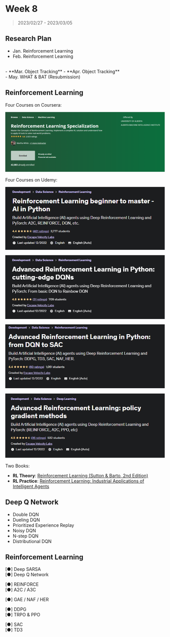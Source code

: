 # Week 8

> 2023/02/27 - 2023/03/05

## Research Plan

- Jan. Reinforcement Learning  
- Feb. Reinforcement Learning  
<br/>
- **Mar. Object Tracking**  
- **Apr. Object Tracking**  
<br/>
- May. WHAT & BAT (Resubmission)

## Reinforcement Learning

Four Courses on Coursera:

[![](imgs/coursera_rl.png)](https://www.coursera.org/specializations/reinforcement-learning?)

Four Courses on Udemy:

[![](imgs/RL.png)](https://www.udemy.com/course/beginner-master-rl-1/)

[![](imgs/Deep_Q.png)](https://www.udemy.com/course/advanced-deep-qnetworks/)

[![](imgs/DDPG_TD3_SAC_NAF_HER.png)](https://www.udemy.com/course/advanced-reinforcement/)

[![](imgs/REINFORCE_A2C_TRPO_PPO_GAE.png)](https://www.udemy.com/course/advanced-rl-pg/)

Two Books:

- **RL Theory**: [Reinforcement Learning (Sutton & Barto, 2nd Edition)](https://www.andrew.cmu.edu/course/10-703/textbook/BartoSutton.pdf)
- **RL Practice**: [Reinforcement Learning: Industrial Applications of Intelligent Agents](https://rl-book.com/)


## Deep Q Network

- Double DQN
- Dueling DQN
- Prioritized Experience Replay
- Noisy DQN
- N-step DQN
- Distributional DQN


## Reinforcement Learning

[●] Deep SARSA  
[●] Deep Q Network  

[●] REINFORCE  
[●] A2C / A3C  

[●] GAE / NAF / HER  

[●] DDPG  
[●] TRPO & PPO  

[●] SAC  
[●] TD3  
